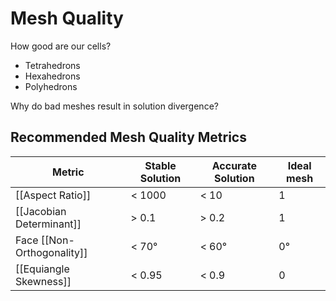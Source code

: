 # Mesh Quality
How good are our cells?
- Tetrahedrons
- Hexahedrons
- Polyhedrons

Why do bad meshes result in solution divergence?

## Recommended Mesh Quality Metrics
| Metric                     | Stable Solution | Accurate Solution | Ideal mesh |
| -------------------------- | --------------- | ----------------- | ---------- |
| [[Aspect Ratio]]           | < 1000          | < 10              | 1          |
| [[Jacobian Determinant]]   | > 0.1           | > 0.2             | 1          |
| Face [[Non-Orthogonality]] | < 70&deg;       | < 60&deg;         | 0&deg;     |
| [[Equiangle Skewness]]     | < 0.95          | < 0.9             | 0          |
